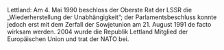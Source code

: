 Lettland: Am 4. Mai 1990 beschloss der Oberste Rat der LSSR die „Wiederherstellung der Unabhängigkeit“; der Parlamentsbeschluss konnte jedoch erst mit dem Zerfall der Sowjetunion am 21. August 1991 de facto wirksam werden. 2004 wurde die Republik Lettland Mitglied der Europäischen Union und trat der NATO bei.
